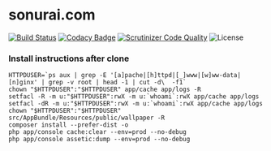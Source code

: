# sonurai.com

[![Build Status](https://travis-ci.org/sonu27/sonurai.com.svg?branch=master)](https://travis-ci.org/sonu27/sonurai.com)
[![Codacy Badge](https://www.codacy.com/project/badge/4214eeec857145c7b9e6f9c9df9f2e60)](https://www.codacy.com/app/sonu27/sonurai-com)
[![Scrutinizer Code Quality](https://scrutinizer-ci.com/g/sonu27/sonurai.com/badges/quality-score.png?b=master)](https://scrutinizer-ci.com/g/sonu27/sonurai.com/?branch=master)
![License](https://img.shields.io/github/license/sonu27/sonurai.com.svg)

### Install instructions after clone
```
HTTPDUSER=`ps aux | grep -E '[a]pache|[h]ttpd|[_]www|[w]ww-data|[n]ginx' | grep -v root | head -1 | cut -d\  -f1`
chown "$HTTPDUSER":"$HTTPDUSER" app/cache app/logs -R
setfacl -R -m u:"$HTTPDUSER":rwX -m u:`whoami`:rwX app/cache app/logs
setfacl -dR -m u:"$HTTPDUSER":rwX -m u:`whoami`:rwX app/cache app/logs
chown "$HTTPDUSER":"$HTTPDUSER" src/AppBundle/Resources/public/wallpaper -R
composer install --prefer-dist -o
php app/console cache:clear --env=prod --no-debug
php app/console assetic:dump --env=prod --no-debug
```

